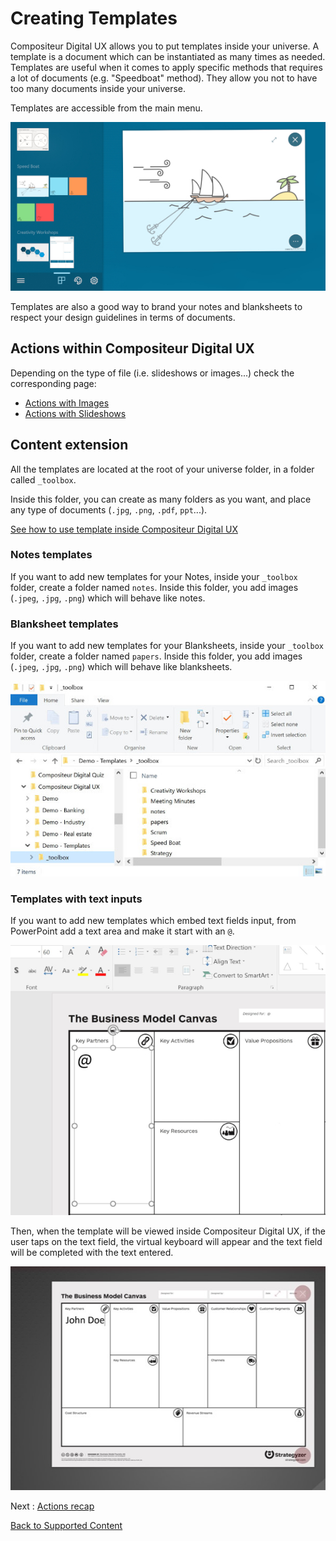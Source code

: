 # Creating Templates

Compositeur Digital UX allows you to put templates inside your universe. A template is a document which can be instantiated as many times as needed.
Templates are useful when it comes to apply specific methods that requires a lot of documents (e.g. "Speedboat" method). They allow you not to have too many documents inside your universe.

Templates are accessible from the main menu.

![Templates](../../img/content_templates_menu.JPG)

Templates are also a good way to brand your notes and blanksheets to respect your design guidelines in terms of documents.

## Actions within Compositeur Digital UX

Depending on the type of file (i.e. slideshows or images...) check the corresponding page:
* [Actions with Images](images.md#actions-within-compositeur-digital-ux)
* [Actions with Slideshows](slideshows.md#actions-within-compositeur-digital-ux)


## Content extension

All the templates are located at the root of your universe folder, in a folder called `_toolbox`.

Inside this folder, you can create as many folders as you want, and place any type of documents (`.jpg`, `.png`, `.pdf`, `ppt`...).

[See how to use template inside Compositeur Digital UX](../../user_guide/workflow.md#use-templates)

### Notes templates

If you want to add new templates for your Notes, inside your `_toolbox` folder, create a folder named `notes`. Inside this folder, you add images (`.jpeg`, `.jpg`, `.png`) which will behave like notes.

### Blanksheet templates

If you want to add new templates for your Blanksheets, inside your `_toolbox` folder, create a folder named `papers`. Inside this folder, you add images (`.jpeg`, `.jpg`, `.png`) which will behave like blanksheets.

![Templates folder](../../img/content_template_folder.JPG)

### Templates with text inputs

If you want to add new templates which embed text fields input, from PowerPoint add a text area and make it start with an `@`.

![PowerPoint, text area with @](../../img/content_template_text.JPG)

Then, when the template will be viewed inside Compositeur Digital UX, if the user taps on the text field, the virtual keyboard will appear and the text field will be completed with the text entered.

![Template with text, Compositeur Digital UX](../../img/content_template_text_cdux.JPG)

Next : [Actions recap](actions.md)

[Back to Supported Content](index.md)
